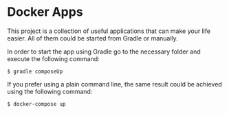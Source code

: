 # Docker Apps

This project is a collection of useful applications that can make your life easier. All
of them could be started from Gradle or manually. 

In order to start the app using Gradle go to the necessary folder and execute the following
command:

```shell script
$ gradle composeUp
```

If you prefer using a plain command line, the same result could be achieved using the following
command:

```shell script
$ docker-compose up
```